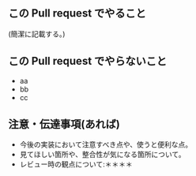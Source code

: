 ## この Pull request でやること

(簡潔に記載する。)

## この Pull request でやらないこと

- aa
- bb
- cc

## 注意・伝達事項(あれば)

- 今後の実装において注意すべき点や、使うと便利な点。
- 見てほしい箇所や、整合性が気になる箇所について。
- レビュー時の観点について:＊＊＊＊

